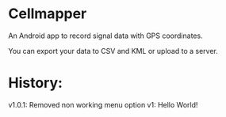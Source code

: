 Cellmapper
===========

An Android app to record signal data with GPS coordinates.

You can export your data to CSV and KML or upload to a server.


History:
=========

v1.0.1: Removed non working menu option
v1:     Hello World!
